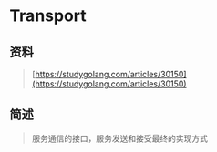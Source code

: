 # Transport

## 资料

> [https://studygolang.com/articles/30150](https://studygolang.com/articles/30150)

## 简述

> 服务通信的接口，服务发送和接受最终的实现方式



